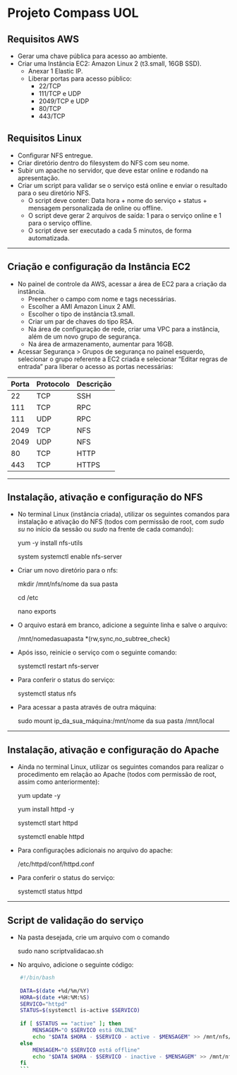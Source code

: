 # Projeto Compass UOL

## Requisitos AWS

- Gerar uma chave pública para acesso ao ambiente.
- Criar uma Instância EC2: Amazon Linux 2 (t3.small, 16GB SSD).
    - Anexar 1 Elastic IP.
    - Liberar portas para acesso público:
        - 22/TCP
        - 111/TCP e UDP
        - 2049/TCP e UDP
        - 80/TCP
        - 443/TCP

## Requisitos Linux

- Configurar NFS entregue.
- Criar diretório dentro do filesystem do NFS com seu nome.
- Subir um apache no servidor, que deve estar online e rodando na apresentação.
- Criar um script para validar se o serviço está online e enviar o resultado para o seu diretório NFS.
    - O script deve conter: Data hora + nome do serviço + status + mensagem personalizada de online ou offline.
    - O script deve gerar 2 arquivos de saída: 1 para o serviço online e 1 para o serviço offline.
    - O script deve ser executado a cada 5 minutos, de forma automatizada.


-----------------------------------------------------------------


## Criação e configuração da Instância EC2

- No painel de controle da AWS, acessar a área de EC2 para a criação da instância.
    - Preencher o campo com nome e tags necessárias.
    - Escolher a AMI Amazon Linux 2 AMI.
    - Escolher o tipo de instância t3.small.
    - Criar um par de chaves do tipo RSA.
    - Na área de configuração de rede, criar uma VPC para a instância, além de um novo grupo de segurança.
    - Na área de armazenamento, aumentar para 16GB.
- Acessar Segurança > Grupos de segurança no painel esquerdo, selecionar o grupo referente a EC2 criada e selecionar “Editar regras de entrada” para liberar o acesso as portas necessárias:

| Porta | Protocolo | Descrição |
| --- | --- | --- |
| 22 | TCP | SSH |
| 111 | TCP | RPC |
| 111 | UDP | RPC |
| 2049 | TCP | NFS |
| 2049 | UDP | NFS |
| 80 | TCP | HTTP |
| 443 | TCP | HTTPS |


-----------------------------------------------------------------


## Instalação, ativação e configuração do NFS

- No terminal Linux (instância criada), utilizar os seguintes comandos para instalação e ativação do NFS (todos com permissão de root, com *sudo su* no início da sessão ou *sudo* na frente de cada comando):

    yum -y install nfs-utils

    system systemctl enable nfs-server

- Criar um novo diretório para o nfs:

    mkdir /mnt/nfs/nome da sua pasta   

    cd /etc

    nano exports

- O arquivo estará em branco, adicione a seguinte linha e salve o arquivo:

    /mnt/nomedasuapasta *(rw,sync,no_subtree_check)

- Após isso, reinicie o serviço com o seguinte comando:

    systemctl restart nfs-server

- Para conferir o status do serviço:

    systemctl status nfs

- Para acessar a pasta através de outra máquina:

    sudo mount ip_da_sua_máquina:/mnt/nome da sua pasta /mnt/local


-----------------------------------------------------------------


## Instalação, ativação e configuração do Apache

- Ainda no terminal Linux, utilizar os seguintes comandos para realizar o procedimento em relação ao Apache (todos com permissão de root, assim como anteriormente):

    yum update -y

    yum install httpd -y

    systemctl start httpd

    systemctl enable httpd

- Para configurações adicionais no arquivo do apache:

    /etc/httpd/conf/httpd.conf

- Para conferir o status do serviço:

    systemctl status httpd


-----------------------------------------------------------------


## Script de validação do serviço

- Na pasta desejada, crie um arquivo com o comando

    sudo nano scriptvalidacao.sh

- No arquivo, adicione o seguinte código:

```bash
    #!/bin/bash
    
    DATA=$(date +%d/%m/%Y)
    HORA=$(date +%H:%M:%S)
    SERVICO="httpd"
    STATUS=$(systemctl is-active $SERVICO)
   
    if [ $STATUS == "active" ]; then
        MENSAGEM="O $SERVICO está ONLINE"
        echo "$DATA $HORA - $SERVICO - active - $MENSAGEM" >> /mnt/nfs/nome_da_sua_pasta/online.txt
    else
        MENSAGEM="O $SERVICO está offline"
        echo "$DATA $HORA - $SERVICO - inactive - $MENSAGEM" >> /mnt/nfs/anome_da_sua_pasta/offline.txt
    fi
    ```